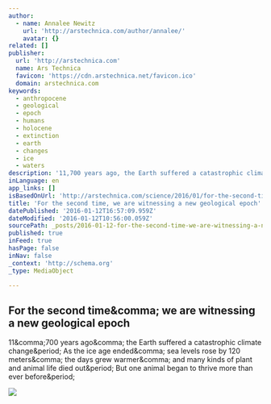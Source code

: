 ```yaml
---
author:
  - name: Annalee Newitz
    url: 'http://arstechnica.com/author/annalee/'
    avatar: {}
related: []
publisher:
  url: 'http://arstechnica.com'
  name: Ars Technica
  favicon: 'https://cdn.arstechnica.net/favicon.ico'
  domain: arstechnica.com
keywords:
  - anthropocene
  - geological
  - epoch
  - humans
  - holocene
  - extinction
  - earth
  - changes
  - ice
  - waters
description: '11,700 years ago, the Earth suffered a catastrophic climate change. As the ice age ended, sea levels rose by 120 meters, the days grew warmer, and many kinds of plant and animal life died out. But one animal began to thrive more than ever before.'
inLanguage: en
app_links: []
isBasedOnUrl: 'http://arstechnica.com/science/2016/01/for-the-second-time-we-are-witnessing-a-new-geological-epoch/'
title: 'For the second time, we are witnessing a new geological epoch'
datePublished: '2016-01-12T16:57:09.959Z'
dateModified: '2016-01-12T10:56:00.059Z'
sourcePath: _posts/2016-01-12-for-the-second-time-we-are-witnessing-a-new-geological-epoc.md
published: true
inFeed: true
hasPage: false
inNav: false
_context: 'http://schema.org'
_type: MediaObject

---
```

<article style=""><h1>For the second time&amp;comma; we are witnessing a new geological epoch</h1><p>11&amp;comma;700 years ago&amp;comma; the Earth suffered a catastrophic climate change&amp;period; As the ice age ended&amp;comma; sea levels rose by 120 meters&amp;comma; the days grew warmer&amp;comma; and many kinds of plant and animal life died out&amp;period; But one animal began to thrive more than ever before&amp;period;</p><img src="http://cdn.arstechnica.net/wp-content/uploads/2016/01/NimbusDumont-640x436.jpg" /></article>